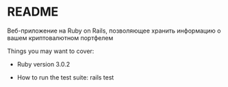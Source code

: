 # README

Веб-приложение на Ruby on Rails, позволяющее хранить информацию о вашем криптовалютном портфелем

Things you may want to cover:

* Ruby version 3.0.2

* How to run the test suite: rails test

